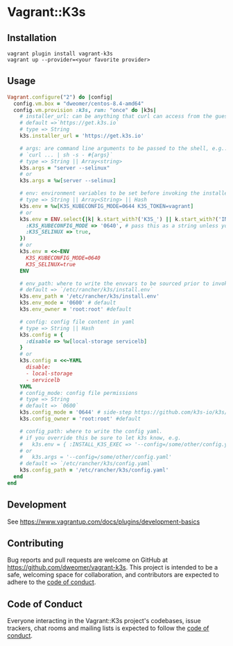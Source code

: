 # Vagrant::K3s

## Installation

```shell
vagrant plugin install vagrant-k3s
vagrant up --provider=<your favorite provider>
```

## Usage

```ruby
Vagrant.configure("2") do |config|
  config.vm.box = "dweomer/centos-8.4-amd64"
  config.vm.provision :k3s, run: "once" do |k3s|
    # installer_url: can be anything that curl can access from the guest
    # default =>`https://get.k3s.io`
    # type => String
    k3s.installer_url = 'https://get.k3s.io'

    # args: are command line arguments to be passed to the shell, e.g.:
    # `curl ... | sh -s - #{args}`
    # type => String || Array<string>
    k3s.args = "server --selinux"
    # or
    k3s.args = %w[server --selinux]

    # env: environment variables to be set before invoking the installer script
    # type => String || Array<String> || Hash
    k3s.env = %w[K3S_KUBECONFIG_MODE=0644 K3S_TOKEN=vagrant]
    # or
    k3s.env = ENV.select{|k| k.start_with?('K3S_') || k.start_with?('INSTALL_K3S_')}.merge({
      :K3S_KUBECONFIG_MODE => '0640', # pass this as a string unless you like weird results in your guest ...
      :K3S_SELINUX => true,
    })
    # or
    k3s.env = <<~ENV
      K3S_KUBECONFIG_MODE=0640
      K3S_SELINUX=true
    ENV

    # env_path: where to write the envvars to be sourced prior to invoking the installer script
    # default => `/etc/rancher/k3s/install.env`
    k3s.env_path = '/etc/rancher/k3s/install.env'
    k3s.env_mode = '0600' # default
    k3s.env_owner = 'root:root' #default

    # config: config file content in yaml
    # type => String || Hash
    k3s.config = {
      :disable => %w[local-storage servicelb]
    }
    # or
    k3s.config = <<~YAML
      disable:
      - local-storage
      - servicelb
    YAML
    # config_mode: config file permissions
    # type => String
    # default => `0600`
    k3s.config_mode = '0644' # side-step https://github.com/k3s-io/k3s/issues/4321
    k3s.config_owner = 'root:root' #default

    # config_path: where to write the config yaml.
    # if you override this be sure to let k3s know, e.g.
    #   k3s.env = { :INSTALL_K3S_EXEC => '--config=/some/other/config.yaml' }
    # or
    #   k3s.args = '--config=/some/other/config.yaml'
    # default => `/etc/rancher/k3s/config.yaml`
    k3s.config_path = '/etc/rancher/k3s/config.yaml'
  end
end

```
## Development

See https://www.vagrantup.com/docs/plugins/development-basics

## Contributing

Bug reports and pull requests are welcome on GitHub at https://github.com/dweomer/vagrant-k3s. This project is intended to be a safe, welcoming space for collaboration, and contributors are expected to adhere to the [code of conduct](https://github.com/dweomer/vagrant-k3s/blob/master/CODE_OF_CONDUCT.md).

## Code of Conduct

Everyone interacting in the Vagrant::K3s project's codebases, issue trackers, chat rooms and mailing lists is expected to follow the [code of conduct](https://github.com/dweomer/vagrant-k3s/blob/master/CODE_OF_CONDUCT.md).
